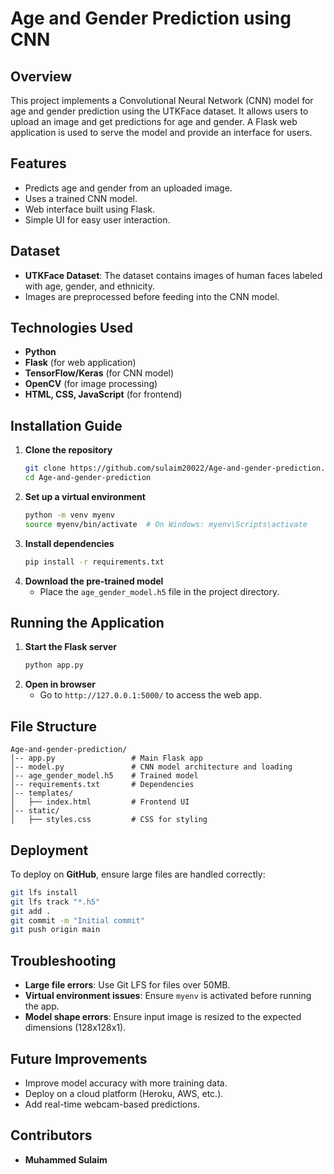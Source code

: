 # Age and Gender Prediction using CNN

## Overview
This project implements a Convolutional Neural Network (CNN) model for age and gender prediction using the UTKFace dataset. It allows users to upload an image and get predictions for age and gender. A Flask web application is used to serve the model and provide an interface for users.

## Features
- Predicts age and gender from an uploaded image.
- Uses a trained CNN model.
- Web interface built using Flask.
- Simple UI for easy user interaction.

## Dataset
- **UTKFace Dataset**: The dataset contains images of human faces labeled with age, gender, and ethnicity.
- Images are preprocessed before feeding into the CNN model.

## Technologies Used
- **Python**
- **Flask** (for web application)
- **TensorFlow/Keras** (for CNN model)
- **OpenCV** (for image processing)
- **HTML, CSS, JavaScript** (for frontend)

## Installation Guide
1. **Clone the repository**
   ```sh
   git clone https://github.com/sulaim20022/Age-and-gender-prediction.git
   cd Age-and-gender-prediction
   ```
2. **Set up a virtual environment**
   ```sh
   python -m venv myenv
   source myenv/bin/activate  # On Windows: myenv\Scripts\activate
   ```
3. **Install dependencies**
   ```sh
   pip install -r requirements.txt
   ```
4. **Download the pre-trained model**
   - Place the `age_gender_model.h5` file in the project directory.

## Running the Application
1. **Start the Flask server**
   ```sh
   python app.py
   ```
2. **Open in browser**
   - Go to `http://127.0.0.1:5000/` to access the web app.

## File Structure
```
Age-and-gender-prediction/
│-- app.py                 # Main Flask app
│-- model.py               # CNN model architecture and loading
│-- age_gender_model.h5    # Trained model
│-- requirements.txt       # Dependencies
│-- templates/
│   ├── index.html         # Frontend UI
│-- static/
│   ├── styles.css         # CSS for styling
```

## Deployment
To deploy on **GitHub**, ensure large files are handled correctly:
```sh
git lfs install
git lfs track "*.h5"
git add .
git commit -m "Initial commit"
git push origin main
```

## Troubleshooting
- **Large file errors**: Use Git LFS for files over 50MB.
- **Virtual environment issues**: Ensure `myenv` is activated before running the app.
- **Model shape errors**: Ensure input image is resized to the expected dimensions (128x128x1).

## Future Improvements
- Improve model accuracy with more training data.
- Deploy on a cloud platform (Heroku, AWS, etc.).
- Add real-time webcam-based predictions.

## Contributors
- **Muhammed Sulaim**



